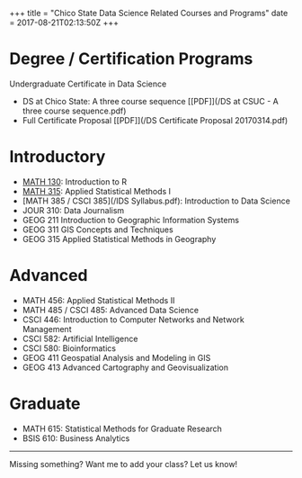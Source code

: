 +++
title = "Chico State Data Science Related Courses and Programs"
date = 2017-08-21T02:13:50Z
+++


# Degree / Certification Programs
Undergraduate Certificate in Data Science  

* DS at Chico State: A three course sequence [[PDF]](/DS at CSUC - A three course sequence.pdf)
* Full Certificate Proposal [[PDF]](/DS Certificate Proposal 20170314.pdf)


# Introductory

* [MATH 130](https://norcalbiostat.github.io/MATH130/syllabus.html): Introduction to R 
* [MATH 315](https://norcalbiostat.github.io/MATH315/sylalbus_f17.html): Applied Statistical Methods I
* [MATH 385 / CSCI 385](/IDS Syllabus.pdf): Introduction to Data Science
* JOUR 310: Data Journalism
* GEOG 211 Introduction to Geographic Information Systems
* GEOG 311 GIS Concepts and Techniques
* GEOG 315 Applied Statistical Methods in Geography


# Advanced

* MATH 456: Applied Statistical Methods II 
* MATH 485 / CSCI 485: Advanced Data Science 
* CSCI 446: Introduction to Computer Networks and Network Management
* CSCI 582: Artificial Intelligence 
* CSCI 580: Bioinformatics
* GEOG 411 Geospatial Analysis and Modeling in GIS
* GEOG 413 Advanced Cartography and Geovisualization

# Graduate

* MATH 615: Statistical Methods for Graduate Research 
* BSIS 610: Business Analytics 

----

Missing something? Want me to add your class? Let us know!
